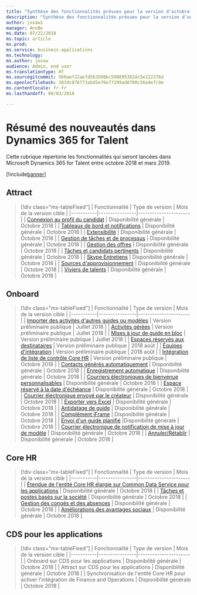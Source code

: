 ```yaml
---
title: "Synthèse des fonctionnalités prévues pour la version d'octobre 2018 de Microsoft Dynamics 365 for Talent"
description: "Synthèse des fonctionnalités prévues pour la version d'octobre 2018 de Microsoft Dynamics 365 for Talent"
author: josaw1
manager: AnnBe
ms.date: 07/22/2018
ms.topic: article
ms.prod: 
ms.service: business-applications
ms.technology: 
ms.author: josaw
audience: Admin, end user
ms.translationtype: HT
ms.sourcegitcommit: 560aef22ae7d563508bc590895382dc5e122376d
ms.openlocfilehash: 303dc076773abd5e76e77299ad0709c56e4e7c9e
ms.contentlocale: fr-fr
ms.lasthandoff: 08/03/2018

---
```

# <a name="summary-of-whats-new-in-dynamics-365-for-talent"></a>Résumé des nouveautés dans Dynamics 365 for Talent

Cette rubrique répertorie les fonctionnalités qui seront lancées dans Microsoft Dynamics 365 for Talent entre octobre 2018 et mars 2019. 

[!include[banner](../../includes/banner.md)]


## <a name="attract"></a>Attract

> [!div class="mx-tableFixed"]
> | Fonctionnalité   | Type de version    | Mois de la version cible |
> |-----------|----------------|----------------------|
> | [Connexion au profil du candidat](attract/candidate-profile.md)       |    Disponibilité générale | Octobre 2018                   |
> | [Tableaux de bord et notifications](attract/dashboards-notifications.md)       |  Disponibilité générale | Octobre 2018                  |
> | [Extensibilité](attract/extensibility.md)       |     Disponibilité générale            | Octobre 2018                   |
> | [Gestion de tâches et de processus](attract/job-management.md)       |  Disponibilité générale  | Octobre 2018                   |
> | [Gestion des offres](attract/offer-management.md)       | Disponibilité générale  | Octobre 2018                   |
> | [Tâches et candidats pertinents](attract/relevant-jobs-candidates.md)       |     Disponibilité générale  | Octobre 2018       |
> | [Skype Entretiens](attract/skype-interviews.md)          |  Disponibilité générale   | Octobre 2018                   |
> | [Sources d'approvisionnement](attract/sourcing.md)       |  Disponibilité générale  | Octobre 2018                  |
> | [Viviers de talents](attract/talent-pools.md)       |   Disponibilité générale | Octobre 2018                   |


## <a name="onboard"></a>Onboard

> [!div class="mx-tableFixed"]
> | Fonctionnalité   | Type de version | Mois de la version cible |
> |-----------|----------------|----------------------|
> | [Importer des activités d'autres guides ou modèles](onboard/import.md)  | Version préliminaire publique         |    Juillet 2018         |
> | [Activités gérées](onboard/managed-activities.md) | Version préliminaire publique   |   Juillet 2018          |
> | [Mises à jour de guide en bloc](onboard/bulk-guide-updates.md) | Version préliminaire publique    |      Juillet 2018       |
> | [Espaces réservés aux destinataires](onboard/assignee-placeholders.md) | Version préliminaire publique |     2018 août        |
> | [Équipes d'intégration](onboard/onboard-teams.md) |  Version préliminaire publique    |       2018 août      |
> | [Intégration de liste de contrôle Core HR](onboard/corehr-checklist-integration.md) |  Version préliminaire publique   |  Octobre 2018           |
> | [Contacts générés automatiquement](onboard/auto-generated-contacts.md) |    Disponibilité générale        | Octobre 2018            |
> | [Enregistrement automatique](onboard/auto-save.md) | Disponibilité générale    |  Octobre 2018        |
> | [Courriers électroniques de bienvenue personnalisables](onboard/customizable-welcome-emails.md) | Disponibilité générale   |  Octobre 2018  |
> | [Espace réservé à la date d'échéance](onboard/due-date-placeholders.md) | Disponibilité générale     |  Octobre 2018  |
> | [Courrier électronique envoyé par le créateur](onboard/email-sent-from-creator.md) | Disponibilité générale   |  Octobre 2018  |
> | [Exporter vers Excel](onboard/export-excel.md) | Disponibilité générale    |  Octobre 2018 |
> | [Antidatage de guide](onboard/guide-backdating.md) | Disponibilité générale    |  Octobre 2018  |
> | [Complément iFrame](onboard/iframe-add-in.md) | Disponibilité générale    |  Octobre 2018  |
> | [Envoi d'un guide planifié](onboard/scheduled-guide-send.md) |Disponibilité générale   |  Octobre 2018  |
> | [Courrier électronique de notification de mise à jour de modèle](onboard/template-update-notification-email.md) | Disponibilité générale   |  Octobre 2018  |
> | [Annuler/Rétablir](onboard/undo-redo.md) | Disponibilité générale    |  Octobre 2018  |



## <a name="core-hr"></a>Core HR

> [!div class="mx-tableFixed"]
> | Fonctionnalité   | Type de version   | Mois de la version cible |
> |-----------|----------------|----------------------|
> | [Étendue de l'entité Core HR élargie sur Common Data Service pour les applications](core-hr-entity-cds-apps.md) |    Disponibilité générale  | Octobre 2018  |
> | [Tâches et postes basés sur la société](company-jobs-positions.md) | Disponibilité générale   | Octobre 2018  |
> | [Gestion des congés et des absences](core-hr-leave-absence.md)      | Disponibilité générale    | Octobre 2018  |
> | [Améliorations des avantages sociaux](benefits-enhancements.md) |   Disponibilité générale  | Octobre 2018  |


## <a name="cds-for-apps"></a>CDS pour les applications

> [!div class="mx-tableFixed"]
> | Fonctionnalité   | Type de version    | Mois de la version cible |
> |-----------|----------------|----------------------|
> | Onboard sur CDS pour les applications |  Disponibilité générale  | Octobre 2018  |
> | Attract sur CDS pour les applications |  Disponibilité générale  | Octobre 2018  |
> | Synchronisation de l'entité Core HR pour activer l'intégration de Finance and Operations | Disponibilité générale | Octobre 2018  |

